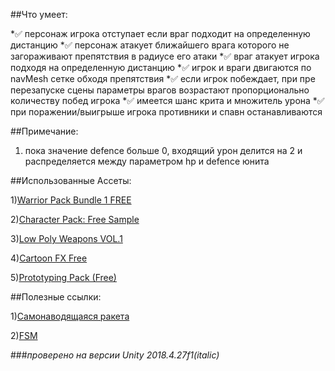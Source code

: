 ##Что умеет:

*:white_check_mark: персонаж игрока отступает если враг подходит на определенную дистанцию
*:white_check_mark: персонаж атакует ближайшего врага которого не загораживают препятствия в радиусе его атаки
*:white_check_mark: враг атакует игрока подходя на определенную дистанцию
*:white_check_mark: игрок и враги двигаются по navMesh сетке обходя препятствия 
*:white_check_mark: если игрок побеждает, при пре перезапуске сцены параметры врагов возрастают пропорционально количеству побед игрока
*:white_check_mark: имеется шанс крита и множитель урона
*:white_check_mark: при поражении/выигрыше игрока противники и спавн останавливаются

##Примечание:

1) пока значение defence больше 0, входящий урон делится на 2 и распределяется между параметром hp и defence юнита


##Использованные Ассеты:

1)[Warrior Pack Bundle 1 FREE](https://assetstore.unity.com/packages/3d/animations/warrior-pack-bundle-1-free-36405)

2)[Character Pack: Free Sample](https://assetstore.unity.com/packages/3d/characters/humanoids/character-pack-free-sample-79870)

3)[Low Poly Weapons VOL.1](https://assetstore.unity.com/packages/3d/props/guns/low-poly-weapons-vol-1-151980)

4)[Cartoon FX Free](https://assetstore.unity.com/packages/vfx/particles/cartoon-fx-free-109565)

5)[Prototyping Pack (Free)](https://assetstore.unity.com/packages/3d/prototyping-pack-free-94277)

 
##Полезные ссылки:

1)[Самонаводящаяся ракета](https://unity3dschool.ru/sozdaniye-samonavodyashcheysya-rakety-v-unity.html)

2)[FSM](http://wiki.unity3d.com/index.php/Finite_State_Machine)


###_проверено на версии Unity 2018.4.27f1(italic)_

  


